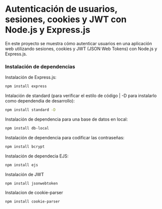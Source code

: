 # Autenticación de usuarios, sesiones, cookies y JWT con Node.js y Express.js

En este proyecto se muestra cómo autenticar usuarios en una aplicación web utilizando sesiones, cookies y JWT (JSON Web Tokens) con Node.js y Express.js.

### Instalación de dependencias

Instalación de Express.js:

```bash
npm install express
```

Intalación de standard (para verificar el estilo de código | -D para instalarlo como dependendia de desarrollo):

```bash
npm install standard -D
```

Instalación de dependencia para una base de datos en local:
```bash
npm install db-local
```

Instalación de dependencia para codificar las contraseñas:
```bash
npm install bcrypt
```

Instalación de dependecia EJS:
```bash
npm install ejs
```

Instalación de JWT
```bash
npm install jsonwebtoken
```

Instalacion de cookie-parser
```bash
npm install cookie-parser
```
